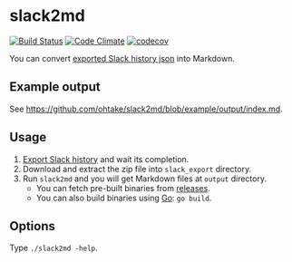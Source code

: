 # slack2md

[![Build Status](https://travis-ci.org/ohtake/slack2md.svg?branch=master)](https://travis-ci.org/ohtake/slack2md)
[![Code Climate](https://codeclimate.com/github/ohtake/slack2md/badges/gpa.svg)](https://codeclimate.com/github/ohtake/slack2md)
[![codecov](https://codecov.io/gh/ohtake/slack2md/branch/master/graph/badge.svg)](https://codecov.io/gh/ohtake/slack2md)

You can convert [exported Slack history json](https://get.slack.help/hc/en-us/articles/201658943-Exporting-your-team-s-Slack-history) into Markdown.

## Example output

See <https://github.com/ohtake/slack2md/blob/example/output/index.md>.

## Usage

1. [Export Slack history](https://my.slack.com/services/export) and wait its completion.
1. Download and extract the zip file into `slack_export` directory.
1. Run `slack2md` and you will get Markdown files at `output` directory.
   * You can fetch pre-built binaries from [releases](https://github.com/ohtake/slack2md/releases).
   * You can also build binaries using [Go](https://golang.org/doc/install): `go build`.

## Options

Type `./slack2md -help`.
